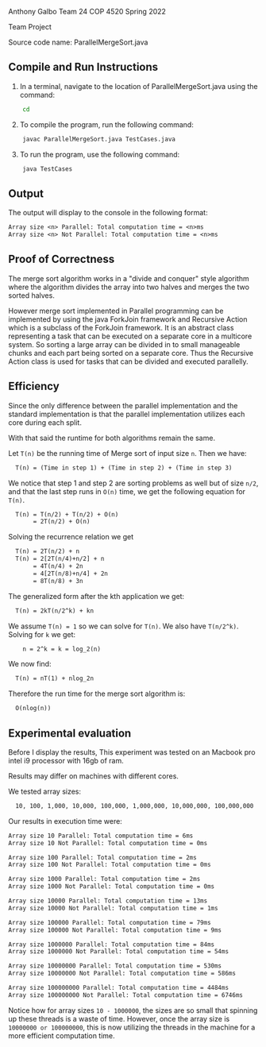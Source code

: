 Anthony Galbo
Team 24
COP 4520 Spring 2022

Team Project

Source code name: ParallelMergeSort.java

## Compile and Run Instructions

1. In a terminal, navigate to the location of ParallelMergeSort.java using the command:
```bash
    cd
```
2. To compile the program, run the following command:
```bash
    javac ParallelMergeSort.java TestCases.java
```
3. To run the program, use the following command:
```bash
    java TestCases
```

## Output

The output will display to the console in the following format:
```txt
Array size <n> Parallel: Total computation time = <n>ms
Array size <n> Not Parallel: Total computation time = <n>ms
```

## Proof of Correctness
The merge sort algorithm works in a "divide and conquer" style algorithm where the algorithm divides the array into two halves and merges the two sorted halves.

However merge sort implemented in Parallel programming can be implemented by using the java ForkJoin framework and Recursive Action which is a subclass of the ForkJoin framework. It is an abstract class representing a task that can be executed on a separate core in a multicore system. So sorting a large array can be divided in to small manageable chunks and each part being sorted on a separate core. Thus the Recursive Action class is used for tasks that can be divided and executed parallelly.

## Efficiency

Since the only difference between the parallel implementation and the standard implementation is that the parallel implementation utilizes each core during each split.

With that said the runtime for both algorithms remain the same.

Let ```T(n)``` be the running time of Merge sort of input size ```n```. Then we have:
```txt
  T(n) = (Time in step 1) + (Time in step 2) + (Time in step 3)
```

We notice that step 1 and step 2 are sorting problems as well but of size ```n/2```, and that the last step runs in ```O(n)``` time, we get the following equation for ```T(n)```.

```txt
  T(n) = T(n/2) + T(n/2) + O(n)
       = 2T(n/2) + O(n)
```
Solving the recurrence relation we get
```txt
  T(n) = 2T(n/2) + n
  T(n) = 2[2T(n/4)+n/2] + n
       = 4T(n/4) + 2n
       = 4[2T(n/8)+n/4] + 2n
       = 8T(n/8) + 3n
```

The generalized form after the kth application we get:
```txt
  T(n) = 2kT(n/2^k) + kn
```

We assume ```T(n) = 1``` so we can solve for ```T(n)```. We also have ```T(n/2^k)```. Solving for ```k``` we get:
```txt
    n = 2^k = k = log_2(n)
```

We now find:
```txt
  T(n) = nT(1) + nlog_2n
```

Therefore the run time for the merge sort algorithm is:
```txt
  O(nlog(n))
```

## Experimental evaluation

Before I display the results, This experiment was tested on an Macbook pro intel i9 processor with 16gb of ram.

Results may differ on machines with different cores.

We tested array sizes:
```txt
  10, 100, 1,000, 10,000, 100,000, 1,000,000, 10,000,000, 100,000,000
```

Our results in execution time were:
```txt
Array size 10 Parallel: Total computation time = 6ms
Array size 10 Not Parallel: Total computation time = 0ms

Array size 100 Parallel: Total computation time = 2ms
Array size 100 Not Parallel: Total computation time = 0ms

Array size 1000 Parallel: Total computation time = 2ms
Array size 1000 Not Parallel: Total computation time = 0ms

Array size 10000 Parallel: Total computation time = 13ms
Array size 10000 Not Parallel: Total computation time = 1ms

Array size 100000 Parallel: Total computation time = 79ms
Array size 100000 Not Parallel: Total computation time = 9ms

Array size 1000000 Parallel: Total computation time = 84ms
Array size 1000000 Not Parallel: Total computation time = 54ms

Array size 10000000 Parallel: Total computation time = 530ms
Array size 10000000 Not Parallel: Total computation time = 586ms

Array size 100000000 Parallel: Total computation time = 4484ms
Array size 100000000 Not Parallel: Total computation time = 6746ms
```

Notice how for array sizes ```10 - 1000000```, the sizes are so small that spinning up these threads is a waste of time. However, once the array size is ```10000000 or 100000000```, this is now utilizing the threads in the machine for a more efficient computation time.
